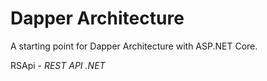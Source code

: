# Dapper Architecture

A starting point for Dapper Architecture with ASP.NET Core.

RSApi - *REST API .NET*

